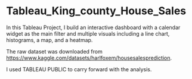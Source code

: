 # Tableau_King_county_House_Sales

In this Tableau Project, I build an interactive dashboard with a calendar widget as the main filter and multiple visuals including a line chart, histograms, a map, and a heatmap.

The raw dataset was downloaded from https://www.kaggle.com/datasets/harlfoxem/housesalesprediction.

I used TABLEAU PUBLIC to carry forward with the analysis.
